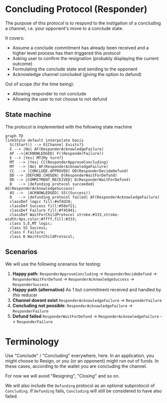 # Concluding Protocol (Responder)

The purpose of this protocol is to respond to the instigation of a concluding a channel, i.e. your opponent's move to a conclude state.

It covers:

- Assume a conclude commitment has already been received and a higher level process has then triggered this protocol
- Asking user to confirm the resignation (probably displaying the current outcome)
- Formulating the conclude state and sending to the opponent
- Acknowledge channel concluded (giving the option to defund)

Out of scope (for the time being):

- Allowing responder to not conclude
- Allowing the user to not choose to not defund

## State machine

The protocol is implemented with the following state machine

```mermaid
graph TD
linkStyle default interpolate basis
  S((Start)) --> E{Channel Exists?}
  E --> |No| AF(ResponderAcknowledgeFailure)
  AF -->|ACKNOWLEDGED| F((ResponderFailure))
  E --> |Yes| MT{My turn?}
  MT  --> |Yes| CC(ResponderApproveConcluding)
  MT  --> |No| AF(ResponderAcknowledgeFailure)
  CC  --> |CONCLUDE.APPROVED| DD(ResponderDecideDefund)
  DD --> |DEFUND.CHOSEN| D(ResponderWaitForDefund)
  DD --> |COMMITMENT_RECEIVED| D(ResponderWaitForDefund)
  D   --> |defunding protocol succeeded| AS(ResponderAcknowledgeSuccess)
  AS -->  |ACKNOWLEDGED| SS((Success))
  D   --> |defunding protocol failed| AF(ResponderAcknowledgeFailure)
  classDef logic fill:#efdd20;
  classDef Success fill:#58ef21;
  classDef Failure fill:#f45941;
  classDef WaitForChildProtocol stroke:#333,stroke-width:4px,color:#ffff,fill:#333;
  class S,E,MT logic;
  class SS Success;
  class F Failure;
  class D WaitForChildProtocol;
```

## Scenarios

We will use the following scenarios for testing:

1. **Happy path**: `ResponderApproveConcluding` -> `ResponderDecideDefund` -> `ResponderWaitForDefund` -> `ResponderAcknowledgeSuccess` -> `ResponderSuccess`
2. **Happy path (alternative)**
   As 1 but commitment received and handled by _this_ reducer
3. **Channel doesnt exist** `ResponderAcknowledgeFailure` -> `ResponderFailure`
4. **Concluding not possible**: `ResponderAcknowledgeFailure` -> `ResponderFailure`
5. **Defund failed** `ResponderWaitForDefund` -> `ResponderAcknowledgeFailure` -> `ResponderFailure`

# Terminology

Use "Conclude" / "Concluding" everywhere, here. In an application, you might choose to Resign, or you (or an opponent) might run out of funds. In these cases, according to the wallet you are concluding the channel.

For now we will avoid "Resigning", "Closing" and so on.

We will also include the `Defunding` protocol as an optional subprotocol of `Concluding`. If `Defunding` fails, `Concluding` will still be considered to have also failed.
